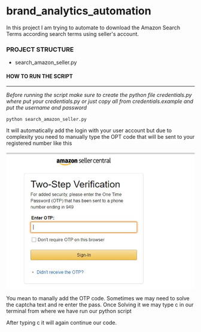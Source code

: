 # brand_analytics_automation
In this project I am trying to automate to download the Amazon Search Terms according search terms using seller's account.


### PROJECT STRUCTURE

* search_amazon_seller.py

#### HOW TO RUN THE SCRIPT
----
*Before running the script make sure to create the python file credentials.py where put your credentials.py or just copy all from credentials.example and put the username and password*


    python search_amazon_seller.py

It will automatically add the login with your user account but due to complexity you need to manually type the OPT code that will be sent to your registered number like this


![](/opt_generator.JPG)

You mean to manally add the OTP code. Sometimes we may need to solve the captcha text and re enter the pass. Once Solving it we may type c in our terminal from where we have run our python script




After typing c it will again continue our code.





